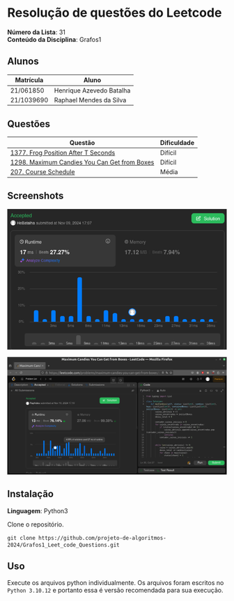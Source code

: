 # Resolução de questões do Leetcode

**Número da Lista**: 31<br>
**Conteúdo da Disciplina**: Grafos1<br>

## Alunos
|Matrícula | Aluno |
| -- | -- |
| 21/061850  |  Henrique Azevedo Batalha |
| 21/1039690  |  Raphael Mendes da Silva |

## Questões
| Questão | Dificuldade |
| ------- | ----------- |
| [1377. Frog Position After T Seconds](https://leetcode.com/problems/frog-position-after-t-seconds/description/?envType=problem-list-v2&envId=graph&difficulty=HARD) | Difícil |
| [1298. Maximum Candies You Can Get from Boxes](https://leetcode.com/problems/maximum-candies-you-can-get-from-boxes/description/) | Difícil |
| [207. Course Schedule](https://leetcode.com/problems/course-schedule/description/) | Média |


## Screenshots
<!--Adicione 3 ou mais screenshots do projeto em funcionamento.
-->

![1377 resolvida](https://github.com/projeto-de-algoritmos-2024/Grafos1_Leet_code_Questions/blob/master/questao_1377/1377_Submission.png)

![1298 resolvida](https://github.com/projeto-de-algoritmos-2024/Grafos1_Leet_code_Questions/blob/master/questao_1298/1298-estatistica.png)


## Instalação 
**Linguagem**: Python3<br>

Clone o repositório.

```
git clone https://github.com/projeto-de-algoritmos-2024/Grafos1_Leet_code_Questions.git
```

## Uso 
Execute os arquivos python individualmente. Os arquivos foram escritos no `Python 3.10.12` e portanto essa é versão recomendada para sua execução.

<!--
## Outros 
Quaisquer outras informações sobre seu projeto podem ser descritas abaixo.
-->



